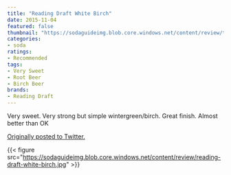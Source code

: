 ```yaml
---
title: "Reading Draft White Birch"
date: 2015-11-04
featured: false
thumbnail: "https://sodaguideimg.blob.core.windows.net/content/review/thumbs/reading-draft-white-birch.jpg"
categories:
- soda
ratings:
- Recommended
tags:
- Very Sweet
- Root Beer
- Birch Beer
brands:
- Reading Draft
---
```


Very sweet. Very strong but simple wintergreen/birch. Great finish. Almost better than OK 

[Originally posted to Twitter.](https://twitter.com/Cavorter/status/662005625816158208)

{{< figure src="https://sodaguideimg.blob.core.windows.net/content/review/reading-draft-white-birch.jpg" >}}

